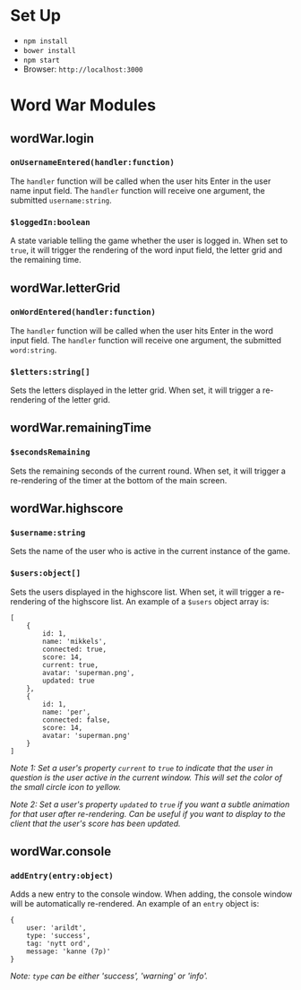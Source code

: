# Set Up

* `npm install`
* `bower install`
* `npm start`
* Browser: `http://localhost:3000`

# Word War Modules

## wordWar.login

### `onUsernameEntered(handler:function)`
The `handler` function will be called when the user hits Enter in the user name input field. The
`handler` function will receive one argument, the submitted `username:string`.

### `$loggedIn:boolean`
A state variable telling the game whether the user is logged in. When set to `true`,
it will trigger the rendering of the word input field, the letter grid and the remaining time.

## wordWar.letterGrid

### `onWordEntered(handler:function)`
The `handler` function will be called when the user hits Enter in the word input field. The
`handler` function will receive one argument, the submitted `word:string`.

### `$letters:string[]`
Sets the letters displayed in the letter grid. When set, it will trigger a re-rendering of the
letter grid.

## wordWar.remainingTime

### `$secondsRemaining`
Sets the remaining seconds of the current round. When set, it will trigger a re-rendering of the
timer at the bottom of the main screen.

## wordWar.highscore

### `$username:string`
Sets the name of the user who is active in the current instance of the game.

### `$users:object[]`
Sets the users displayed in the highscore list. When set, it will trigger a re-rendering of the
highscore list. An example of a `$users` object array is:

    [
        {
            id: 1,
            name: 'mikkels',
            connected: true,
            score: 14,
            current: true,
            avatar: 'superman.png',
            updated: true
        },
        {
            id: 1,
            name: 'per',
            connected: false,
            score: 14,
            avatar: 'superman.png'
        }
    ]

_Note 1: Set a user's property `current` to `true` to indicate that the user in question is the
user active in the current window. This will set the color of the small circle icon to yellow._

_Note 2: Set a user's property `updated` to `true` if you want a subtle animation for that user
after re-rendering. Can be useful if you want to display to the client that the user's score has
been updated._

## wordWar.console

### `addEntry(entry:object)`
Adds a new entry to the console window. When adding, the console window will be automatically
re-rendered. An example of an `entry` object is:

    {
        user: 'arildt',
        type: 'success',
        tag: 'nytt ord',
        message: 'kanne (7p)'
    }

_Note: `type` can be either 'success', 'warning' or 'info'._